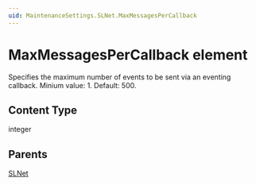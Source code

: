 ```yaml
---
uid: MaintenanceSettings.SLNet.MaxMessagesPerCallback
---
```


# MaxMessagesPerCallback element

Specifies the maximum number of events to be sent via an eventing callback. Minium value: 1. Default: 500.

## Content Type

integer

## Parents

[SLNet](xref:MaintenanceSettings.SLNet)
